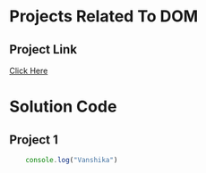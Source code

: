 # Projects Related To DOM
## Project Link

[Click Here](https://stackblitz.com/edit/dom-project-chaiaurcode?file=index.html)

# Solution Code
## Project 1

```javascript
    console.log("Vanshika")

```